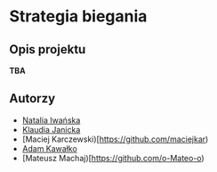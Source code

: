 # Strategia biegania

## Opis projektu
__TBA__

## Autorzy
 - [Natalia Iwańska](https://github.com/natalia185)
 - [Klaudia Janicka](https://github.com/klaudynka245)
 - [Maciej Karczewski)[https://github.com/maciejkar)
 - [Adam Kawałko](https://github.com/Adasiek01)
 - [Mateusz Machaj)[https://github.com/o-Mateo-o)
